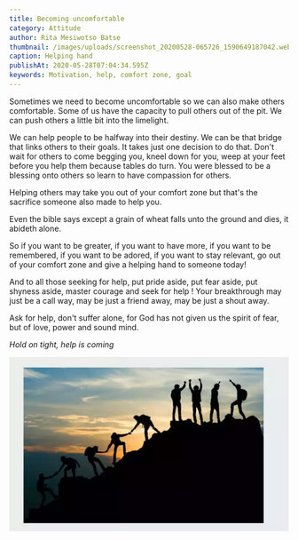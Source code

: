 ```yaml
---
title: Becoming uncomfortable
category: Attitude
author: Rita Mesiwotso Batse
thumbnail: /images/uploads/screenshot_20200528-065726_1590649187042.webp
caption: Helping hand
publishAt: 2020-05-28T07:04:34.595Z
keywords: Motivation, help, comfort zone, goal
---
```


Sometimes we need to become uncomfortable so we can also make others
comfortable. Some of us have the capacity to pull others out of the pit. We
can push others a little bit into the limelight.

We can help people to be halfway into their destiny. We can be that bridge that links others to their goals. It takes just one decision to do that. Don't wait for others to come begging you, kneel down for you, weep at your feet before you help them because tables do turn. You were blessed to be a blessing onto others so learn to have compassion for others.

Helping others may take you out of your comfort zone but that's the sacrifice someone also made to help you.

Even the bible says except a grain of wheat falls unto the ground and dies, it abideth alone.

So if you want to be greater, if you want to have more, if you want to be remembered, if you want to be adored, if you want to stay relevant, go out of your comfort zone and give a helping hand to someone today!

And to all those seeking for help, put pride aside, put fear aside, put shyness aside, master courage and seek for help ! Your breakthrough may just be a call way, may be just a friend away, may be just a shout away.

Ask for help, don't suffer alone, for God has not given us the spirit of fear, but of love, power and sound mind.

_Hold on tight, help is coming_

![Togetherness](/images/uploads/screenshot_20200528-065726_1590649128498.webp "Victory")
